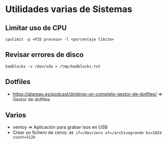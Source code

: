 # Utilidades varias de Sistemas

## Limitar uso de CPU

    cpulimit -p <PID proceso> -l <porcentaje límite>

## Revisar errores de disco

    badblocks -v /dev/sda > /tmp/badblocks.txt

## Dotfiles

  * https://atareao.es/podcast/dotdrop-un-completo-gestor-de-dotfiles/ => Gestor de dotfiles
  
## Varios
 * ventoy => Aplicación para grabar isos en USB
 * Crear un fichero de ceros: `dd if=/dev/zero of=/archivogrande bs=1024 count=512k`